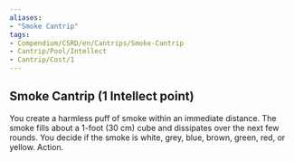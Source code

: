 ```yaml
---
aliases:
- "Smoke Cantrip"
tags:
- Compendium/CSRD/en/Cantrips/Smoke-Cantrip
- Cantrip/Pool/Intellect
- Cantrip/Cost/1
---
```


## Smoke Cantrip  (1 Intellect point)
You create a harmless puff of smoke within an immediate distance. The smoke fills about a 1-foot (30 cm) cube and dissipates over the next few rounds. You decide if the smoke is white, grey, blue, brown, green, red, or yellow. Action. 
